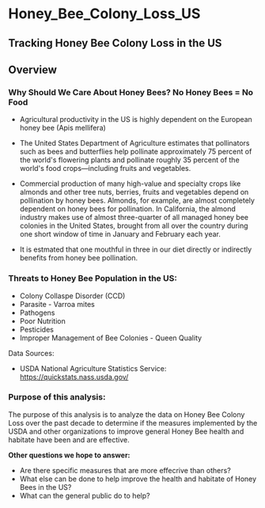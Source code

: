 # Honey_Bee_Colony_Loss_US

## Tracking Honey Bee Colony Loss in the US

## Overview

### Why Should We Care About Honey Bees? No Honey Bees = No Food

- Agricultural productivity in the US is highly dependent on the European honey bee (Apis mellifera)

- The United States Department of Agriculture estimates that pollinators such as bees and butterflies help pollinate approximately 75 percent of the world's flowering plants and      pollinate roughly 35 percent of the world's food crops—including fruits and vegetables.

- Commercial production of many high-value and specialty crops like almonds and other tree nuts, berries, fruits and vegetables depend on pollination by honey bees.  Almonds, for example, are almost completely dependent on honey bees for pollination. In California, the almond industry makes use of almost three-quarter of all managed honey bee colonies in the United States, brought from all over the country during one short window of time in January and February each year.

- It is estmated that one mouthful in three in our diet directly or indirectly benefits from honey bee pollination.

### Threats to Honey Bee Population in the US:

- Colony Collaspe Disorder (CCD)
- Parasite - Varroa mites
- Pathogens
- Poor Nutrition
- Pesticides
- Improper Management of Bee Colonies - Queen Quality

Data Sources:
- USDA National Agriculture Statistics Service: https://quickstats.nass.usda.gov/

### Purpose of this analysis:

  The purpose of this analysis is to analyze the data on Honey Bee Colony Loss over the past decade to determine if the measures implemented by the USDA and other organizations to improve general Honey Bee health and habitate have been and are effective.
  
 **Other questions we hope to answer:**
  - Are there specific measures that are more effecrive than others?
  - What else can be done to help improve the health and habitate of Honey Bees in the US?
  - What can the general public do to help?
